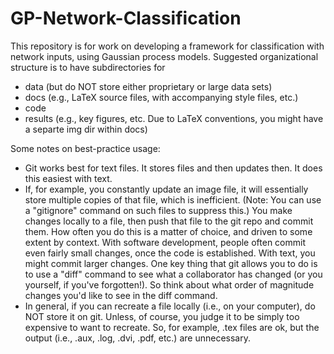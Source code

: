 # GP-Network-Classification
This repository is for work on developing a framework for classification with network inputs, using Gaussian process models. Suggested organizational structure is to have subdirectories for

- data (but do NOT store either proprietary or large data sets)
- docs (e.g., LaTeX source files, with accompanying style files, etc.)
- code
- results (e.g., key figures, etc. Due to LaTeX conventions, you might have a separte img dir within docs)

Some notes on best-practice usage:

- Git works best for text files. It stores files and then updates then. It does this easiest with text.
- If, for example, you constantly update an image file, it will essentially store multiple copies of that file, which is inefficient. (Note: You can use a "gitignore" command on such files to suppress this.) You make changes locally to a file, then push that file to the git repo and commit them. How often you do this is a matter of choice, and driven to some extent by context. With software development, people often commit even fairly small changes, once the code is established. With text, you might commit larger changes. One key thing that git allows you to do is to use a "diff" command to see what a collaborator has changed (or you yourself, if you've forgotten!). So think about what order of magnitude changes you'd like to see in the diff command.
- In general, if you can recreate a file locally (i.e., on your computer), do NOT store it on git. Unless, of course, you judge it to be simply too expensive to want to recreate. So, for example, .tex files are ok, but the output (i.e., .aux, .log, .dvi, .pdf, etc.) are unnecessary.
